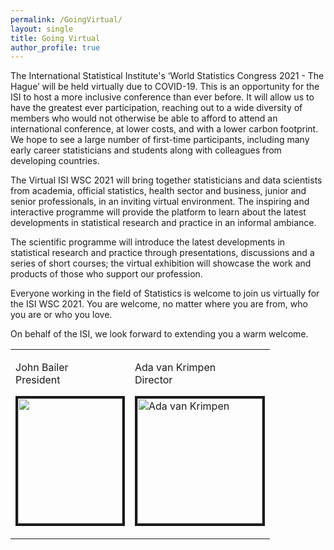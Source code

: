 ```yaml
---
permalink: /GoingVirtual/
layout: single
title: Going Virtual
author_profile: true
---
```

The International Statistical Institute's ‘World Statistics Congress 2021 - The Hague’ will be held virtually due to COVID-19. This is an opportunity for the ISI to host a more inclusive conference than ever before. It will allow us to have the greatest ever participation, reaching out to a wide diversity of members who would not otherwise be able to afford to attend an international conference, at lower costs, and with a lower carbon footprint. We hope to see a large number of first-time participants, including many early career statisticians and students along with colleagues from developing countries. 

The Virtual ISI WSC 2021 will bring together statisticians and data scientists from academia, official statistics, health sector and business, junior and senior professionals, in an inviting virtual environment. The inspiring and interactive programme will provide the platform to learn about the latest developments in statistical research and practice in an informal ambiance.

The scientific programme will introduce the latest developments in statistical research and practice through presentations, discussions and a series of short courses; the virtual exhibition will showcase the work and products of those who support our profession.

Everyone working in the field of Statistics is welcome to join us virtually for the ISI WSC 2021. You are welcome, no matter where you are from, who you are or who you love.

On behalf of the ISI, we look forward to extending you a warm welcome.


<table border="0" cellpadding="0" cellspacing="0" class="home_presidents" style="width: 730.909px;">
	<tbody>
		<tr>
			<td>
			<p>John Bailer<br />
			President</p>
			<p><img alt="" src="https://www.google.com/url?sa=i&url=https%3A%2F%2Fmiamioh.edu%2Fnews%2Ftop-stories%2F2018%2F11%2Fjohn-bailer-2018-aaas-fellow.html&psig=AOvVaw1InzANyzk2xzS5qhP7OhyQ&ust=1628973743727000&source=images&cd=vfe&ved=0CAoQjRxqFwoTCLierZzurvICFQAAAAAdAAAAABAD" style="width: 167px; height: 200px; border-width: 4px; border-style: solid;" /></p>
			</td>
			<td>
			<p>Ada van Krimpen<br />
			Director</p>
            <p><img alt="Ada van Krimpen" src="/media/gallery/portraits_ada-van-krimpen.png" style="height: 200px; border-width: 4px; border-style: solid;" title="None" /></p>
			</td>
		</tr>
	</tbody>
</table>